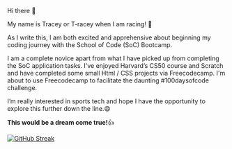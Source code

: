 Hi there 👋


My name is Tracey or T-racey when I am racing! :bicyclist:

As I write this, I am both excited and apprehensive about beginning my coding journey with the School of Code (SoC) Bootcamp.

I am a complete novice apart from what I have picked up from completing the SoC application tasks. 
I've enjoyed Harvard’s CS50 course and Scratch and have completed some small Html / CSS projects via Freecodecamp.
I'm about to use Freecodecamp to facilitate the daunting #100daysofcode challenge.

I’m really interested in sports tech and hope I have the opportunity to explore this further down the line.:smile: 

**This would be a dream come true!**:+1:

[![GitHub Streak](https://streak-stats.demolab.com?user=T-racey&theme=violet-dark&border_radius=5.7&date_format=j%20M%5B%20Y%5D)](https://git.io/streak-stats)

<!--
**T-racey/T-racey** is a ✨ _special_ ✨ repository because its `README.md` (this file) appears on your GitHub profile.

Here are some ideas to get you started:

- 🔭 I’m currently working on ...
- 🌱 I’m currently learning ...
- 👯 I’m looking to collaborate on ...
- 🤔 I’m looking for help with ...
- 💬 Ask me about ...
- 📫 How to reach me: ...
- 😄 Pronouns: ...
- ⚡ Fun fact: ...
-->
